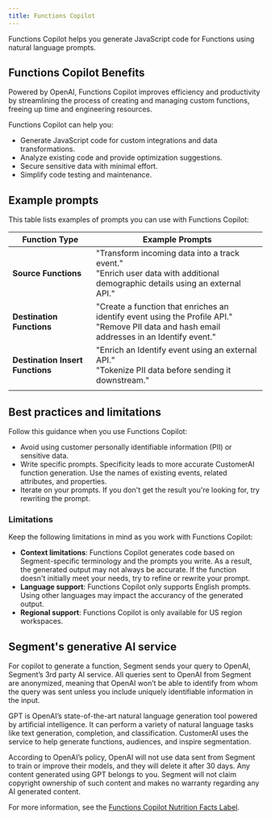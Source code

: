 ```yaml
---
title: Functions Copilot
---
```


Functions Copilot helps you generate JavaScript code for Functions using natural language prompts.

## Functions Copilot Benefits

Powered by OpenAI, Functions Copilot improves efficiency and productivity by streamlining the process of creating and managing custom functions, freeing up time and engineering resources. 

Functions Copilot can help you:

- Generate JavaScript code for custom integrations and data transformations.
- Analyze existing code and provide optimization suggestions.
- Secure sensitive data with minimal effort.
- Simplify code testing and maintenance.

## Example prompts

This table lists examples of prompts you can use with Functions Copilot:

| Function Type                    | Example Prompts                                                                                                                                |
| -------------------------------- | ---------------------------------------------------------------------------------------------------------------------------------------------- |
| **Source Functions**             | "Transform incoming data into a track event."<br> "Enrich user data with additional demographic details using an external API."                |
| **Destination Functions**        | "Create a function that enriches an identify event using the Profile API."<br>"Remove PII data and hash email addresses in an Identify event." |
| **Destination Insert Functions** | "Enrich an Identify event using an external API."<br>"Tokenize PII data before sending it downstream."                                         |
|                                  |                                                                                                                                                |

## Best practices and limitations

Follow this guidance when you use Functions Copilot:

- Avoid using customer personally identifiable information (PII) or sensitive data.
- Write specific prompts. Specificity leads to more accurate CustomerAI function generation. Use the names of existing events, related attributes, and properties.
- Iterate on your prompts. If you don't get the result you're looking for, try rewriting the prompt.

###  Limitations

Keep the following limitations in mind as you work with Functions Copilot:

- **Context limitations**: Functions Copilot generates code based  on Segment-specific terminology and the prompts you write. As a result, the generated output may not always be accurate. If the function doesn't initially meet your needs, try to refine or rewrite your prompt.
- **Language support**: Functions Copilot only supports English prompts. Using other languages may impact the accurancy of the generated output.
- **Regional support**: Functions Copilot is only available for US region workspaces. 

## Segment's generative AI service

<!-- PW/June 2024: Stealing this from Generative Audiences, but we should probably centralize this info at some point -->

For copilot to generate a function, Segment sends your query to OpenAI, Segment’s 3rd party AI service. All queries sent to OpenAI from Segment are anonymized, meaning that OpenAI won’t be able to identify from whom the query was sent unless you include uniquely identifiable information in the input.

GPT is OpenAI’s state-of-the-art natural language generation tool powered by artificial intelligence. It can perform a variety of natural language tasks like text generation, completion, and classification. CustomerAI uses the service to help generate functions, audiences, and inspire segmentation.

According to OpenAI’s policy, OpenAI will not use data sent from Segment to train or improve their models, and they will delete it after 30 days. Any content generated using GPT belongs to you. Segment will not claim copyright ownership of such content and makes no warranty regarding any AI generated content.

For more information, see the [Functions Copilot Nutrition Facts Label](/docs/connections/functions/functions-copilot-nutrition-facts/).